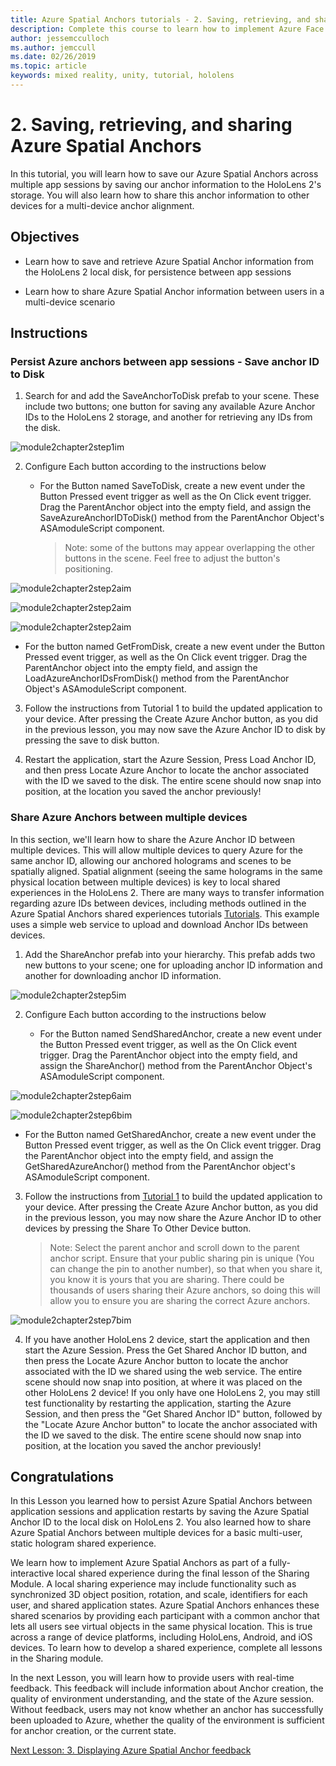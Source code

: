 ```yaml
---
title: Azure Spatial Anchors tutorials - 2. Saving, retrieving, and sharing Azure Spatial Anchors
description: Complete this course to learn how to implement Azure Face Recognition within a mixed reality application.
author: jessemcculloch
ms.author: jemccull
ms.date: 02/26/2019
ms.topic: article
keywords: mixed reality, unity, tutorial, hololens
---
```


# 2. Saving, retrieving, and sharing Azure Spatial Anchors

In this tutorial, you will learn how to save our Azure Spatial Anchors across multiple app sessions by saving our anchor information to the HoloLens 2's storage. You will also learn how to share this anchor information to other devices for a multi-device anchor alignment.

## Objectives

* Learn how to save and retrieve Azure Spatial Anchor information from the HoloLens 2 local disk, for persistence between app sessions

* Learn how to share Azure Spatial Anchor information between users in a multi-device scenario

## Instructions

### Persist Azure anchors between app sessions - Save anchor ID to Disk

1. Search for and add the SaveAnchorToDisk prefab to your scene. These include two buttons; one button for saving any available Azure Anchor IDs to the HoloLens 2 storage, and another for retrieving any IDs from the disk.

![module2chapter2step1im](images/module2chapter2step1im.PNG)

2. Configure Each button according to the instructions below

   - For the Button named SaveToDisk, create a new event under the Button Pressed event trigger as well as the On Click event trigger. Drag the ParentAnchor object into the empty field, and assign the SaveAzureAnchorIDToDisk() method from the ParentAnchor Object's ASAmoduleScript component.
   
     > Note: some of the buttons may appear overlapping the other buttons in the scene. Feel free to adjust the button's positioning.

![module2chapter2step2aim](images/module2chapter2step2aim.PNG)

![module2chapter2step2aim](images/module2chapter2step2bim.PNG)

![module2chapter2step2aim](images/module2chapter2step2cim.PNG)


   - For the button named GetFromDisk, create a new event under the Button Pressed event trigger, as well as the On Click event trigger. Drag the ParentAnchor object into the empty field, and assign the LoadAzureAnchorIDsFromDisk() method from the ParentAnchor Object's ASAmoduleScript component.

3. Follow the instructions from Tutorial 1 to build the updated application to your device. After pressing the Create Azure Anchor button, as you did in the previous lesson, you may now save the Azure Anchor ID to disk by pressing the save to disk button.

4. Restart the application, start the Azure Session, Press Load Anchor ID, and then press Locate Azure Anchor to locate the anchor associated with the ID we saved to the disk. The entire scene should now snap into position, at the location you saved the anchor previously!

### Share Azure Anchors between multiple devices

In this section, we'll learn how to share the Azure Anchor ID between multiple devices. This will allow multiple devices to query Azure for the same anchor ID, allowing our anchored holograms and scenes to be spatially aligned. Spatial alignment (seeing the same holograms in the same physical location between multiple devices) is key to local shared experiences in the HoloLens 2. There are many ways to transfer information regarding azure IDs between devices, including methods outlined in the Azure Spatial Anchors shared experiences tutorials [Tutorials](mrlearning-sharing(photon)-ch1.md). This example uses a simple web service to upload and download Anchor IDs between devices.

1. Add the ShareAnchor prefab into your hierarchy. This prefab adds two new buttons to your scene; one for uploading anchor ID information and another for downloading anchor ID information. 

![module2chapter2step5im](images/module2chapter2step5im.PNG)

2. Configure Each button according to the instructions below

   - For the Button named SendSharedAnchor, create a new event under the Button Pressed event trigger, as well as the On Click event trigger. Drag the ParentAnchor object into the empty field, and assign the ShareAnchor() method from the ParentAnchor Object's ASAmoduleScript component.

![module2chapter2step6aim](images/module2chapter2step6aim.PNG)

![module2chapter2step6bim](images/module2chapter2step6bim.PNG)

   - For the Button named GetSharedAnchor, create a new event under the Button Pressed event trigger, as well as the On Click event trigger. Drag the ParentAnchor object into the empty field, and assign the GetSharedAzureAnchor() method from the ParentAnchor object's ASAmoduleScript component.

3. Follow the instructions from [Tutorial 1](mrlearning-base-ch1.md) to build the updated application to your device. After pressing the Create Azure Anchor button, as you did in the previous lesson, you may now share the Azure Anchor ID to other devices by pressing the Share To Other Device button.

   > Note: Select the parent anchor and scroll down to the parent anchor script. Ensure that your public sharing pin is unique (You can change the pin to another number), so that when you share it, you know it is yours that you are sharing. There could be thousands of users sharing their Azure anchors, so doing this will allow you to ensure you are sharing the correct Azure anchors.
   > 

![module2chapter2step7bim](images/module2chapter2step7bim.PNG)

4. If you have another HoloLens 2 device, start the application and then start the Azure Session. Press the Get Shared Anchor ID button, and then press the Locate Azure Anchor button to locate the anchor associated with the ID we shared using the web service. The entire scene should now snap into position, at where it was placed on the other HoloLens 2 device! If you only have one HoloLens 2, you may still test functionality by restarting the application, starting the Azure Session, and then press the "Get Shared Anchor ID" button, followed by the "Locate Azure Anchor button" to locate the anchor associated with the ID we saved to the disk. The entire scene should now snap into position, at the location you saved the anchor previously!

## Congratulations
In this Lesson you learned how to persist Azure Spatial Anchors between application sessions and application restarts by saving the Azure Spatial Anchor ID to the local disk on HoloLens 2. You also learned how to share Azure Spatial Anchors between multiple devices for a basic multi-user, static hologram shared experience.

We learn how to implement Azure Spatial Anchors as part of a fully-interactive local shared experience during the final lesson of the Sharing Module. A local sharing experience may include functionality such as synchronized 3D object position, rotation, and scale, identifiers for each user, and shared application states. Azure Spatial Anchors enhances these shared scenarios by providing each participant with a common anchor that lets all users see virtual objects in the same physical location. This is true across a range of device platforms, including HoloLens, Android, and iOS devices. To learn how to develop a shared experience, complete all lessons in the Sharing module.

In the next Lesson, you will learn how to provide users with real-time feedback. This feedback will include information about Anchor creation, the quality of environment understanding, and the state of the Azure session. Without feedback, users may not know whether an anchor has successfully been uploaded to Azure, whether the quality of the environment is sufficient for anchor creation, or the current state.

[Next Lesson: 3. Displaying Azure Spatial Anchor feedback](mrlearning-asa-ch3.md)

